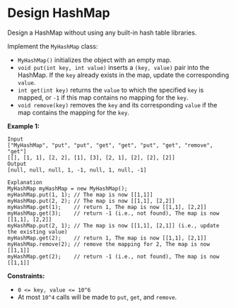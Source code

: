 # Design HashMap

Design a HashMap without using any built-in hash table libraries.

Implement the `MyHashMap` class:

-   `MyHashMap()` initializes the object with an empty map.
-   `void put(int key, int value)` inserts a `(key, value)` pair into the HashMap. If the `key` already exists in the map, update the corresponding `value`.
-   `int get(int key)` returns the `value` to which the specified `key` is mapped, or `-1` if this map contains no mapping for the `key`.
-   `void remove(key)` removes the `key` and its corresponding `value` if the map contains the mapping for the `key`.

**Example 1:**

```
Input
["MyHashMap", "put", "put", "get", "get", "put", "get", "remove", "get"]
[[], [1, 1], [2, 2], [1], [3], [2, 1], [2], [2], [2]]
Output
[null, null, null, 1, -1, null, 1, null, -1]

Explanation
MyHashMap myHashMap = new MyHashMap();
myHashMap.put(1, 1); // The map is now [[1,1]]
myHashMap.put(2, 2); // The map is now [[1,1], [2,2]]
myHashMap.get(1);    // return 1, The map is now [[1,1], [2,2]]
myHashMap.get(3);    // return -1 (i.e., not found), The map is now [[1,1], [2,2]]
myHashMap.put(2, 1); // The map is now [[1,1], [2,1]] (i.e., update the existing value)
myHashMap.get(2);    // return 1, The map is now [[1,1], [2,1]]
myHashMap.remove(2); // remove the mapping for 2, The map is now [[1,1]]
myHashMap.get(2);    // return -1 (i.e., not found), The map is now [[1,1]]

```

**Constraints:**

-   `0 <= key, value <= 10^6`
-   At most `10^4` calls will be made to `put`, `get`, and `remove`.